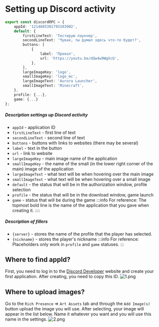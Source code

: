 # Setting up Discord activity

```ts [config.ts]
export const discordRPC = {
    appId: '1214685301793103902',
    default: {
        firstLineText: 'Тестирую лаунчер',
        secondLineText: 'Чувак, ты думал здесь что-то будет?',
        buttons: [
            {
                label: 'Прекол',
                url: 'https://youtu.be/dQw4w9WgXcQ',
            },
        ],
        largeImageKey: 'logo',
        smallImageKey: 'logo_mc',
        largeImageText: 'Aurora Launcher',
        smallImageText: 'Minecraft',
    },
    profile: {...},
    game: {...}
};
```

##### Description settings up Discord activity

- `appId` - application ID
- `firstLineText` - first line of text
- `secondLineText` - second line of text
- `buttons` - buttons with links to websites (there may be several)
- `label` - text in the button
- `url` - link to website
- `largeImageKey` - main image name of the application
- `smallImageKey` - the name of the small (in the lower right corner of the main) image of the application
- `largeImageText` - what text will be when hovering over the main image
- `smallImageText` - what text will be when hovering over a small image
- `default` - the status that will be in the authorization window, profile selection
- `profile` - the status that will be in the download window, game launch
- `game` - status that will be during the game
:::info For reference:
The topmost bold line is the name of the application that you gave when creating it.
::::

##### Description of fillers

- `{server}` - stores the name of the profile that the player has selected.
- `{nickname}` - stores the player's nickname
:::info For reference:
Placeholders only work in `profile` and `game` statuses.
:::

## Where to find appId?

First, you need to log in to the [Discord Developer](https://discord.com/developers) website and create your first application.
After creating, you need to copy this ID.
![1.png](/discord-developer/1.webp)

## Where to upload images?

Go to the `Rich Presence` => `Art Assets` tab and through the `Add Image(s)` button upload the image you will use. After selecting, your image will appear in the list below. Name it whatever you want and you will use this name in the settings.
![2.png](/discord-developer/2.webp)
